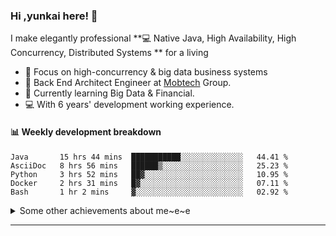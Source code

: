 ### Hi ,yunkai here! :wave: 

I make elegantly professional **💻 Native Java, High Availability, High Concurrency, Distributed Systems ** for a living

* 🧐   Focus on high-concurrency & big data business systems
* 💼   Back End Architect Engineer at [Mobtech](https://www.mob.com/) Group.
* 🌱   Currently learning Big Data & Financial.
* 💻   With 6 years' development working experience.

#### :bar_chart: Weekly development breakdown

<!--START_SECTION:waka-->
```text
Java       15 hrs 44 mins  ███████████░░░░░░░░░░░░░░   44.41 % 
AsciiDoc   8 hrs 56 mins   ██████▒░░░░░░░░░░░░░░░░░░   25.23 % 
Python     3 hrs 52 mins   ██▓░░░░░░░░░░░░░░░░░░░░░░   10.95 % 
Docker     2 hrs 31 mins   █▓░░░░░░░░░░░░░░░░░░░░░░░   07.11 % 
Bash       1 hr 2 mins     ▓░░░░░░░░░░░░░░░░░░░░░░░░   02.92 % 
```
<!--END_SECTION:waka-->

<details>
  <summary>Some other achievements about me~e~e</summary>
  <br>

* 👑   Some GitHub statistical reports:

<p align="center">
<img align="center" src="https://github-readme-stats.vercel.app/api/top-langs/?username=JanYunkai&hide_langs_below=1&theme=default&line_height=27&layout=compact" />
<img align="center" src="https://github-readme-stats.vercel.app/api?username=JanYunkai&show_icons=true&count_private=true&include_all_commits=true&line_height=21&layout=compact" alt="halfrost's Github Stats" />
<img align="center" src="https://github-profile-trophy.vercel.app/?username=JanYunkai&column=7" alt="JanYunkai's Github Trophy" />
</p>

</details>

---

